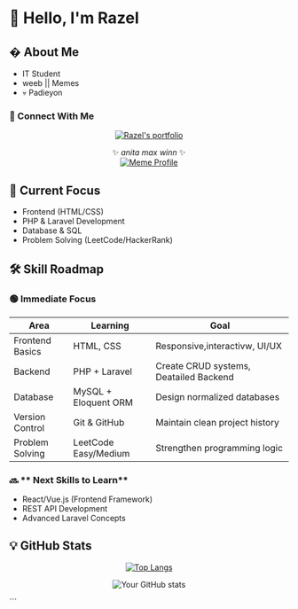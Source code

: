 # 👋 Hello, I'm Razel


## � About Me
-  IT Student 
-  weeb || Memes
- 💀 Padieyon

### 📍 Connect With Me

<div align="center">
  
[![Razel's portfolio](https://img.shields.io/badge/-Razel_ME-1877F2?style=for-the-badge&logo=internetarchive&logoColor=white)](https://razel-rollback.github.io/razel-rollback.com/)

✨ *anita max winn* ✨  
[![Meme Profile](https://img.shields.io/badge/-Shrek_Yeager-9146FF?style=for-the-badge&logo=facebook&logoColor=white)](https://www.facebook.com/shrek.yeager)

</div>

## 🌱 Current Focus
+ Frontend (HTML/CSS)
+ PHP & Laravel Development
+ Database & SQL
+ Problem Solving (LeetCode/HackerRank)

## 🛠️ Skill Roadmap

### 🟢 **Immediate Focus**
| Area               | Learning                          | Goal                              |
|--------------------|-----------------------------------|-----------------------------------|
| Frontend Basics    | HTML, CSS                        | Responsive,interactivw, UI/UX            |
| Backend            | PHP + Laravel                    | Create CRUD systems, Deatailed Backend            |
| Database           | MySQL + Eloquent ORM             | Design normalized databases       |
| Version Control    | Git & GitHub                     | Maintain clean project history    |
| Problem Solving    | LeetCode Easy/Medium             | Strengthen programming logic      |

### 🔜 ** Next Skills to Learn**
- React/Vue.js (Frontend Framework)
- REST API Development
- Advanced Laravel Concepts

## 💡 GitHub Stats
<div align="center" ga="10px" >

[![Top Langs](https://github-readme-stats.vercel.app/api/top-langs/?username=razel-rollback&layout=compact)](https://github.com/razel-rollback)

![Your GitHub stats](https://github-readme-stats.vercel.app/api?username=razel-rollback&show_icons=true&theme=radical)


</div>
```

